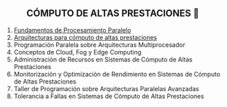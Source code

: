 <h2 align="center"> CÓMPUTO DE ALTAS PRESTACIONES </b> 💛</h2>

  1) [Fundamentos de Procesamiento Paralelo](./FundamentosProcesamientoParalelo)
  2) [Arquitecturas para cómputo de altas prestaciones](./ArquitecturasComputoAltasPrestaciones)
  3) Programación Paralela sobre Arquitecturas Multiprocesador
  4) Conceptos de Cloud, Fog y Edge Computing
  5) Administración de Recursos en Sistemas de Cómputo de Altas Prestaciones
  6) Monitorización y Optimización de Rendimiento en Sistemas de Cómputo de Altas Prestaciones
  7) Taller de Programación sobre Arquitecturas Paralelas Avanzadas 
  8) Tolerancia a Fallas en Sistemas de Cómputo de Altas Prestaciones
